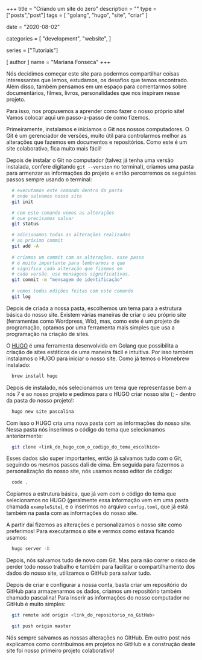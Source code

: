 +++
title = "Criando um site do zero"
description = ""
type = ["posts","post"]
tags = [
    "golang",
    "hugo",
    "site",
    "criar"
]

date = "2020-08-02"

categories = [
    "development",
    "website",
]

series = ["Tutoriais"]

[ author ]
  name = "Mariana Fonseca"
+++

Nós decidimos começar este site para podermos compartilhar coisas interessantes que lemos, estudamos, os desafios que temos encontrado. Além disso, também pensamos em um espaço para comentarmos sobre documentários, filmes, livros, personalidades que nos inspiram nesse projeto. 

Para isso, nos propusemos a aprender como fazer o nosso próprio site! Vamos colocar aqui um passo-a-passo de como fizemos.

Primeiramente, instalamos e iniciamos o Git nos nossos computadores. O Git é um gerenciador de versões, muito útil para controlarmos melhor as alterações que fazemos em documentos e repositórios. Como este é um site colaborativo, fica muito mais fácil! 

Depois de instalar o Git no computador (talvez já tenha uma versão instalada, confere digitando `git --version` no terminal), criamos uma pasta para armenzar as informações do projeto e então percorremos os seguintes passos sempre usando o terminal:

```bash
  # executamos este comando dentro da pasta 
  # onde salvamos nosso site
  git init 

  # com este comando vemos as alterações
  # que precisamos salvar
  git status 

  # adicionamos todas as alterações realizadas
  # ao próximo commit
  git add -A 
  
  # criamos um commit com as alterações. esse passo  
  # é muito importante para lembrarmos o que
  # significa cada alteração que fizemos em
  # cada versão. use mensagens significativas.
  git commit -m "mensagem de identificação" 
  
  # vemos todas edições feitas com este comando
  git log 
```

Depois de criada a nossa pasta, escolhemos um tema para a estrutura básica do nosso site. Existem várias maneiras de criar o seu próprio site (ferramentas como Wordpress, Wix), mas, como este é um projeto de programação, optamos por uma ferramenta mais simples que usa a programação na criação de sites.

O [HUGO](https://gohugo.io) é uma ferramenta desenvolvida em Golang que possibilita a criação de sites estáticos de uma maneira fácil e intuitiva. Por isso também instalamos o HUGO para iniciar o nosso site. Como já temos o Homebrew instalado:

```bash
  brew install hugo
```

Depois de instalado, nós selecionamos um tema que representasse bem a nós 7 e ao nosso projeto e pedimos para o HUGO criar nosso site (; - dentro da pasta do nosso projeto!:

```bash
  hugo new site pascalina
```
 
Com isso o HUGO cria uma nova pasta com as informações do nosso site. Nessa pasta nós inserimos o código do tema que selecionamos anteriormente:

```bash
  git clone <link_do_hugo_com_o_codigo_do_tema_escolhido>
```

Esses dados são super importantes, então já salvamos tudo com o Git, seguindo os mesmos passos dali de cima. Em seguida para fazermos a personalização do nosso site, nós usamos nosso editor de código: 

```bash
  code .
```

Copiamos a estrutura básica, que já vem com o código do tema que selecionamos no HUGO (geralmente essa informação vem em uma pasta chamada `exampleSite`), e o inserimos no arquivo `config.toml`, que já está também na pasta com as informações do nosso site. 

A partir daí fizemos as alterações e personalizamos o nosso site como preferimos! Para executarmos o site e vermos como estava ficando usamos: 

```bash  
  hugo server -D
```

Depois, nós salvamos tudo de novo com Git. Mas para não correr o risco de perder todo nosso trabalho e também para facilitar o compartilhamento dos dados do nosso site, utilizamos o GitHub para salvar tudo. 

Depois de criar e configurar a nossa conta, basta criar um repositório do GitHub para armazenarmos os dados, criamos um repositório também chamado pascalina! Para inserir as informações do nosso computador no GitHub é muito simples: 

```bash
  git remote add origin <link_do_repositorio_no_GitHub>

  git push origin master
```

Nós sempre salvamos as nossas alterações no GItHub. Em outro post nós explicamos como contribuímos em projetos no GitHub e a construção deste site foi nosso primeiro projeto colaborativo! 
